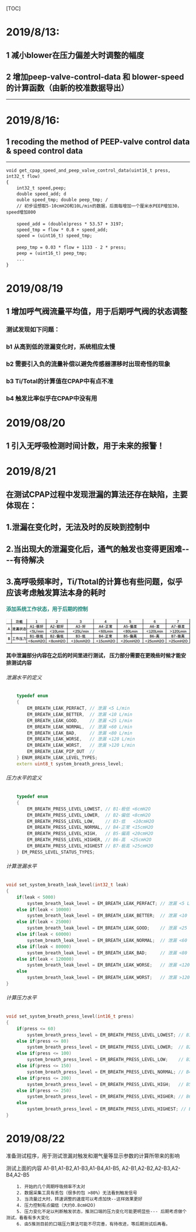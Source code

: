 [TOC]

2019/8/13:
==========

1 减小blower在压力偏差大时调整的幅度
------------------------------------

2 增加peep-valve-control-data 和 blower-speed 的计算函数（由新的校准数据导出）
------------------------------------------------------------------------------

---

2019/8/16:
==========

1 recoding the method of PEEP-valve control data & speed control data
---------------------------------------------------------------------

---

```
void get_cpap_speed_and_peep_valve_control_data(uint16_t press, int32_t flow)
{
    int32_t speed,peep;
    double speed_add; d
    ouble speed_tmp; double peep_tmp; /
    // 初步设想取5-10cmH2O和10L/min的数据，后面每增加一个厘米水PEEP增加30，speed增加800

    speed_add = (double)press * 53.57 + 3197;
    speed_tmp = flow * 0.8 + speed_add;
    speed = (uint16_t) speed_tmp;

    peep_tmp = 0.03 * flow + 1133 - 2 * press;
    peep = (uint16_t) peep_tmp;
    ...
}
```

2019/08/19
==========

1 增加呼气阀流量平均值，用于后期呼气阀的状态调整
------------------------------------------------

### 测试发现如下问题：

### b1 从高到低的泄漏变化时，系统相应太慢

### b2 需要引入负的流量补偿以避免传感器漂移时出现奇怪的现象

### b3 Ti/Total的计算值在CPAP中有点不准

### b4 触发比率似乎在CPAP中没有用

2019/08/20
==========

1 引入无呼吸检测时间计数，用于未来的报警！
------------------------------------------

2019/8/21
=========

在测试CPAP过程中发现泄漏的算法还存在缺陷，主要体现在：
------------------------------------------------------

1.泄漏在变化时，无法及时的反映到控制中
--------------------------------------

2.当出现大的泄漏变化后，通气的触发也变得更困难----有待解决
----------------------------------------------------------

3.高呼吸频率时，Ti/Ttotal的计算也有些问题，似乎应该考虑触发算法本身的耗时
-------------------------------------------------------------------------

#### <font color=#22877b>添加系统工作状态，用于后期的控制</font>

![alt text](./picture/工作状态.png)

#### 其中泄漏部分内容在之后的时间里进行测试， 压力部分需要在更晚些时候才能安排测试内容

###### 泄漏水平的定义

```c++
    typedef enum
    {
        EM_BREATH_LEAK_PERFACT, // 泄漏 <5 L/min
        EM_BREATH_LEAK_BETTER,  // 泄漏 <10 L/min    
        EM_BREATH_LEAK_GOOD,    // 泄漏 <25 L/min
        EM_BREATH_LEAK_NORMAL,  // 泄漏 <60 L/min
        EM_BREATH_LEAK_BAD,     // 泄漏 <80 L/min
        EM_BREATH_LEAK_WORSE,   // 泄漏 <120 L/min
        EM_BREATH_LEAK_WORST,   // 泄漏 >120 L/min
        EM_BREATH_LEAK_PIP_OUT  //
    } ENUM_BREATH_LEAK_LEVEL_TYPES;
    extern uint8_t system_breath_press_level;
```

###### 压力水平的定义

```c++
    typedef enum
    {
    	EM_BREATH_PRESS_LEVEL_LOWEST, // B1-极低 <6cmH2O
    	EM_BREATH_PRESS_LEVEL_LOWER,  // B2-偏低 <8cmH2O
    	EM_BREATH_PRESS_LEVEL_LOW,	  // B3-低   <10cmH2O
    	EM_BREATH_PRESS_LEVEL_NORMAL, // B4-正常 <15cmH2O
    	EM_BREATH_PRESS_LEVEL_HIGH,   // B5-偏高 <20cmH2O
    	EM_BREATH_PRESS_LEVEL_HIGHER, // B6-高  <25cmH2O
    	EM_BREATH_PRESS_LEVEL_HIGHEST // B7-极高 >25cmH2O
    } EM_PRESS_LEVEL_STATUS_TYPES;
```

###### 计算泄漏水平

```c++
void set_system_breath_leak_level(int32_t leak)
{
    if(leak < 5000)
        system_breath_leak_level = EM_BREATH_LEAK_PERFACT; // 泄漏 <5 L/min
    else if(leak < 10000)
        system_breath_leak_level = EM_BREATH_LEAK_BETTER;  // 泄漏 <10 L/min
    else if(leak < 25000)
        system_breath_leak_level = EM_BREATH_LEAK_GOOD;    // 泄漏 <25 L/min
    else if(leak < 60000)
        system_breath_leak_level = EM_BREATH_LEAK_NORMAL;  // 泄漏 <60 L/min
    else if(leak < 80000)
        system_breath_leak_level = EM_BREATH_LEAK_BAD;     // 泄漏 <80 L/min
    else if(leak < 120000)
        system_breath_leak_level = EM_BREATH_LEAK_WORSE;   // 泄漏 <120 L/min
    else
        system_breath_leak_level = EM_BREATH_LEAK_WORST;   // 泄漏 >120 L/min
}
```

###### 计算压力水平

```c++
void set_system_breath_press_level(int16_t press)
{
	if(press <= 60)
		system_breath_press_level = EM_BREATH_PRESS_LEVEL_LOWEST; // B1-极低 <6cmH2O
	else if(press <= 80)
		system_breath_press_level = EM_BREATH_PRESS_LEVEL_LOWER;  // B2-偏低 <8cmH2O
	else if(press <= 100)
		system_breath_press_level = EM_BREATH_PRESS_LEVEL_LOW;	  // B3-低   <10cmH2O
	else if(press <= 150)
		system_breath_press_level = EM_BREATH_PRESS_LEVEL_NORMAL; // B4-正常 <15cmH2O
	else if(press <= 200)
		system_breath_press_level = EM_BREATH_PRESS_LEVEL_HIGH;   // B5-偏高 <20cmH2O
	else if(press <= 250)
		system_breath_press_level = EM_BREATH_PRESS_LEVEL_HIGHER; // B6-高   <25cmH2O
	else
		system_breath_press_level = EM_BREATH_PRESS_LEVEL_HIGHEST; // B7-极高 >25cmH2O
}
```

2019/08/22
==========

准备测试程序，用于测试泄漏对触发和潮气量等显示参数的计算所带来的影响

测试上面的内容 A1-B1,A1-B2,A1-B3,A1-B4,A1-B5, A2-B1,A2-B2,A2-B3,A2-B4,A2-B5

```
	1. 开始的几个周期呼吸频率不太对
	2. 数据采集工具有丢包（很多的包 >80%）无法看到触发信号
	3. 当流量过大时，转速调整的速度可以考虑加快--这样效果更好
 	4. 压力控制有点偏低（大约0.8cmH2O)
 	5. 压力变化不足以判断触发状态，推测口端的压力变化可能更明显些--- 后期考虑做个测试，看看有多大变化
 	6. 由5推测目前的口端压力算法可能不尽完善，有待改进，等后期测试后再看。
```
